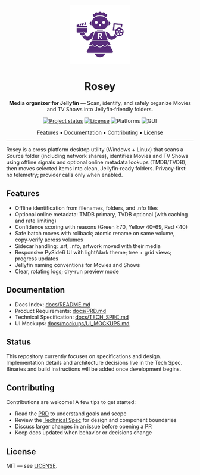 <p align="center">
	<img src="./graphics/logo.png" alt="Rosey logo" width="160" />
</p>

<h1 align="center">Rosey</h1>

<p align="center"><b>Media organizer for Jellyfin</b> — Scan, identify, and safely organize Movies and TV Shows into Jellyfin‑friendly folders.</p>

<p align="center">
	<a href="https://img.shields.io/badge/status-design%20phase-blue"><img alt="Project status" src="https://img.shields.io/badge/status-design%20phase-blue"></a>
	<a href="LICENSE"><img alt="License" src="https://img.shields.io/badge/license-MIT-green"></a>
	<img alt="Platforms" src="https://img.shields.io/badge/platforms-Windows%20%26%20Linux-8A2BE2">
	<img alt="GUI" src="https://img.shields.io/badge/GUI-PySide6-41b883">
</p>

<p align="center">
	<a href="#features">Features</a> •
	<a href="#documentation">Documentation</a> •
	<a href="#contributing">Contributing</a> •
	<a href="#license">License</a>
</p>

---

Rosey is a cross‑platform desktop utility (Windows + Linux) that scans a Source folder (including network shares), identifies Movies and TV Shows using offline signals and optional online metadata lookups (TMDB/TVDB), then moves selected items into clean, Jellyfin‑ready folders. Privacy‑first: no telemetry; provider calls only when enabled.

## Features

- Offline identification from filenames, folders, and .nfo files
- Optional online metadata: TMDB primary, TVDB optional (with caching and rate limiting)
- Confidence scoring with reasons (Green ≥70, Yellow 40–69, Red <40)
- Safe batch moves with rollback; atomic rename on same volume, copy‑verify across volumes
- Sidecar handling: .srt, .nfo, artwork moved with their media
- Responsive PySide6 UI with light/dark theme; tree + grid views; progress updates
- Jellyfin naming conventions for Movies and Shows
- Clear, rotating logs; dry‑run preview mode

## Documentation

- Docs Index: [docs/README.md](./docs/README.md)
- Product Requirements: [docs/PRD.md](./docs/PRD.md)
- Technical Specification: [docs/TECH_SPEC.md](./docs/TECH_SPEC.md)
- UI Mockups: [docs/mockups/UI_MOCKUPS.md](./docs/mockups/UI_MOCKUPS.md)

## Status

This repository currently focuses on specifications and design. Implementation details and architecture decisions live in the Tech Spec. Binaries and build instructions will be added once development begins.

## Contributing

Contributions are welcome! A few tips to get started:

- Read the [PRD](./docs/PRD.md) to understand goals and scope
- Review the [Technical Spec](./docs/TECH_SPEC.md) for design and component boundaries
- Discuss larger changes in an issue before opening a PR
- Keep docs updated when behavior or decisions change

## License

MIT — see [LICENSE](./LICENSE).
